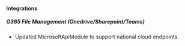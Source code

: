 
#### Integrations
##### O365 File Management (Onedrive/Sharepoint/Teams)
- Updated MicrosoftApiModule to support national cloud endpoints.
